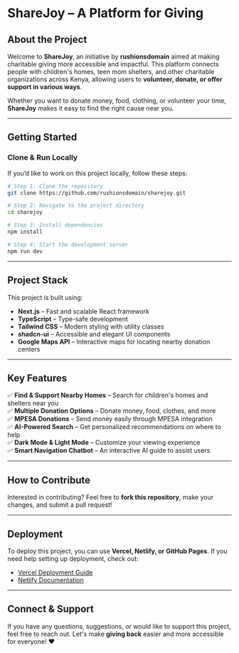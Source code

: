 # **ShareJoy** – A Platform for Giving  

## **About the Project**  

Welcome to **ShareJoy**, an initiative by **rushionsdomain** aimed at making charitable giving more accessible and impactful. This platform connects people with children's homes, teen mom shelters, and other charitable organizations across Kenya, allowing users to **volunteer, donate, or offer support in various ways**.  

Whether you want to donate money, food, clothing, or volunteer your time, **ShareJoy** makes it easy to find the right cause near you.  

---

## **Getting Started**  

### **Clone & Run Locally**  

If you’d like to work on this project locally, follow these steps:  

```sh
# Step 1: Clone the repository
git clone https://github.com/rushionsdomain/sharejoy.git

# Step 2: Navigate to the project directory
cd sharejoy

# Step 3: Install dependencies
npm install

# Step 4: Start the development server
npm run dev
```

---

## **Project Stack**  

This project is built using:  

- **Next.js** – Fast and scalable React framework  
- **TypeScript** – Type-safe development  
- **Tailwind CSS** – Modern styling with utility classes  
- **shadcn-ui** – Accessible and elegant UI components  
- **Google Maps API** – Interactive maps for locating nearby donation centers  

---

## **Key Features**  

✅ **Find & Support Nearby Homes** – Search for children's homes and shelters near you  
✅ **Multiple Donation Options** – Donate money, food, clothes, and more  
✅ **MPESA Donations** – Send money easily through MPESA integration  
✅ **AI-Powered Search** – Get personalized recommendations on where to help  
✅ **Dark Mode & Light Mode** – Customize your viewing experience  
✅ **Smart Navigation Chatbot** – An interactive AI guide to assist users  

---

## **How to Contribute**  

Interested in contributing? Feel free to **fork this repository**, make your changes, and submit a pull request!  

---

## **Deployment**  

To deploy this project, you can use **Vercel, Netlify, or GitHub Pages**. If you need help setting up deployment, check out:  

- [Vercel Deployment Guide](https://vercel.com/docs)  
- [Netlify Documentation](https://docs.netlify.com/)  

---

## **Connect & Support**  

If you have any questions, suggestions, or would like to support this project, feel free to reach out. Let's make **giving back** easier and more accessible for everyone! ❤️  
